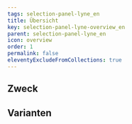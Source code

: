 ```yaml
---
tags: selection-panel-lyne_en
title: Übersicht
key: selection-panel-lyne-overview_en
parent: selection-panel-lyne_en
icon: overview
order: 1
permalink: false
eleventyExcludeFromCollections: true
---
```


## Zweck

## Varianten

